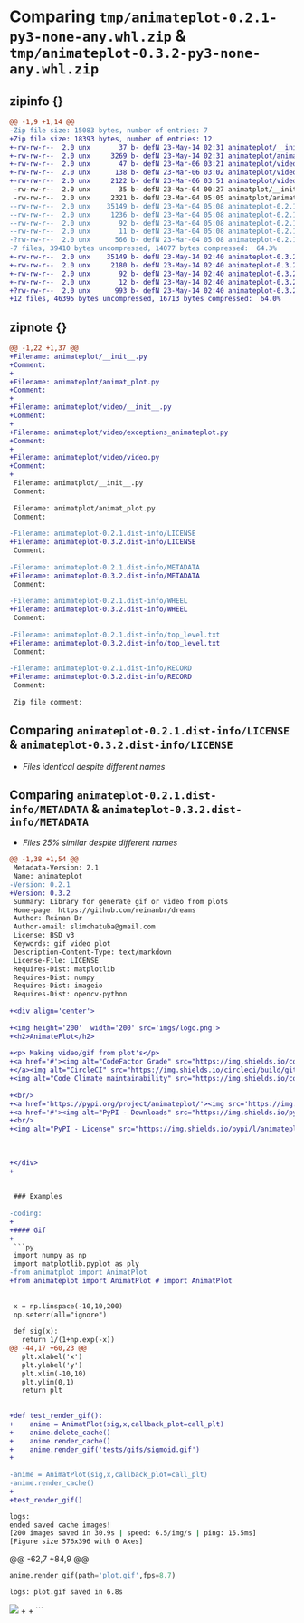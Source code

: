# Comparing `tmp/animateplot-0.2.1-py3-none-any.whl.zip` & `tmp/animateplot-0.3.2-py3-none-any.whl.zip`

## zipinfo {}

```diff
@@ -1,9 +1,14 @@
-Zip file size: 15083 bytes, number of entries: 7
+Zip file size: 18393 bytes, number of entries: 12
+-rw-rw-r--  2.0 unx       37 b- defN 23-May-14 02:31 animateplot/__init__.py
+-rw-rw-r--  2.0 unx     3269 b- defN 23-May-14 02:31 animateplot/animat_plot.py
+-rw-rw-r--  2.0 unx       47 b- defN 23-Mar-06 03:21 animateplot/video/__init__.py
+-rw-rw-r--  2.0 unx      138 b- defN 23-Mar-06 03:02 animateplot/video/exceptions_animateplot.py
+-rw-rw-r--  2.0 unx     2122 b- defN 23-Mar-06 03:51 animateplot/video/video.py
 -rw-rw-r--  2.0 unx       35 b- defN 23-Mar-04 00:27 animatplot/__init__.py
 -rw-rw-r--  2.0 unx     2321 b- defN 23-Mar-04 05:05 animatplot/animat_plot.py
--rw-rw-r--  2.0 unx    35149 b- defN 23-Mar-04 05:08 animateplot-0.2.1.dist-info/LICENSE
--rw-rw-r--  2.0 unx     1236 b- defN 23-Mar-04 05:08 animateplot-0.2.1.dist-info/METADATA
--rw-rw-r--  2.0 unx       92 b- defN 23-Mar-04 05:08 animateplot-0.2.1.dist-info/WHEEL
--rw-rw-r--  2.0 unx       11 b- defN 23-Mar-04 05:08 animateplot-0.2.1.dist-info/top_level.txt
-?rw-rw-r--  2.0 unx      566 b- defN 23-Mar-04 05:08 animateplot-0.2.1.dist-info/RECORD
-7 files, 39410 bytes uncompressed, 14077 bytes compressed:  64.3%
+-rw-rw-r--  2.0 unx    35149 b- defN 23-May-14 02:40 animateplot-0.3.2.dist-info/LICENSE
+-rw-rw-r--  2.0 unx     2180 b- defN 23-May-14 02:40 animateplot-0.3.2.dist-info/METADATA
+-rw-rw-r--  2.0 unx       92 b- defN 23-May-14 02:40 animateplot-0.3.2.dist-info/WHEEL
+-rw-rw-r--  2.0 unx       12 b- defN 23-May-14 02:40 animateplot-0.3.2.dist-info/top_level.txt
+?rw-rw-r--  2.0 unx      993 b- defN 23-May-14 02:40 animateplot-0.3.2.dist-info/RECORD
+12 files, 46395 bytes uncompressed, 16713 bytes compressed:  64.0%
```

## zipnote {}

```diff
@@ -1,22 +1,37 @@
+Filename: animateplot/__init__.py
+Comment: 
+
+Filename: animateplot/animat_plot.py
+Comment: 
+
+Filename: animateplot/video/__init__.py
+Comment: 
+
+Filename: animateplot/video/exceptions_animateplot.py
+Comment: 
+
+Filename: animateplot/video/video.py
+Comment: 
+
 Filename: animatplot/__init__.py
 Comment: 
 
 Filename: animatplot/animat_plot.py
 Comment: 
 
-Filename: animateplot-0.2.1.dist-info/LICENSE
+Filename: animateplot-0.3.2.dist-info/LICENSE
 Comment: 
 
-Filename: animateplot-0.2.1.dist-info/METADATA
+Filename: animateplot-0.3.2.dist-info/METADATA
 Comment: 
 
-Filename: animateplot-0.2.1.dist-info/WHEEL
+Filename: animateplot-0.3.2.dist-info/WHEEL
 Comment: 
 
-Filename: animateplot-0.2.1.dist-info/top_level.txt
+Filename: animateplot-0.3.2.dist-info/top_level.txt
 Comment: 
 
-Filename: animateplot-0.2.1.dist-info/RECORD
+Filename: animateplot-0.3.2.dist-info/RECORD
 Comment: 
 
 Zip file comment:
```

## Comparing `animateplot-0.2.1.dist-info/LICENSE` & `animateplot-0.3.2.dist-info/LICENSE`

 * *Files identical despite different names*

## Comparing `animateplot-0.2.1.dist-info/METADATA` & `animateplot-0.3.2.dist-info/METADATA`

 * *Files 25% similar despite different names*

```diff
@@ -1,38 +1,54 @@
 Metadata-Version: 2.1
 Name: animateplot
-Version: 0.2.1
+Version: 0.3.2
 Summary: Library for generate gif or video from plots
 Home-page: https://github.com/reinanbr/dreams
 Author: Reinan Br
 Author-email: slimchatuba@gmail.com
 License: BSD v3
 Keywords: gif video plot
 Description-Content-Type: text/markdown
 License-File: LICENSE
 Requires-Dist: matplotlib
 Requires-Dist: numpy
 Requires-Dist: imageio
 Requires-Dist: opencv-python
 
+<div align='center'>
 
+<img height='200'  width='200' src='imgs/logo.png'>
+<h2>AnimatePlot</h2>
 
+<p> Making video/gif from plot's</p>
+<a href='#'><img alt="CodeFactor Grade" src="https://img.shields.io/codefactor/grade/github/reinanbr/animatPlot?logo=codefactor">
+</a><img alt="CircleCI" src="https://img.shields.io/circleci/build/github/reinanbr/animatPlot">
+<img alt="Code Climate maintainability" src="https://img.shields.io/codeclimate/maintainability-percentage/reinanbr/animatPlot">
 
+<br/>
+<a href='https://pypi.org/project/animateplot/'><img src='https://img.shields.io/pypi/v/animateplot'></a>
+<a href='#'><img alt="PyPI - Downloads" src="https://img.shields.io/pypi/dm/animateplot"></a>
+<br/>
+<img alt="PyPI - License" src="https://img.shields.io/pypi/l/animateplot?color=orange">
 
 
 
+</div>
+
 
 
 ### Examples 
 
-coding:
+
+#### Gif 
+
 ```py
 import numpy as np
 import matplotlib.pyplot as ply
-from animatplot import AnimatPlot
+from animateplot import AnimatPlot # import AnimatPlot
 
 
 x = np.linspace(-10,10,200)
 np.seterr(all="ignore")
 
 def sig(x):
   return 1/(1+np.exp(-x))
@@ -44,17 +60,23 @@
   plt.xlabel('x')
   plt.ylabel('y')
   plt.xlim(-10,10)
   plt.ylim(0,1)
   return plt
 
 
+def test_render_gif():
+    anime = AnimatPlot(sig,x,callback_plot=call_plt)
+    anime.delete_cache()
+    anime.render_cache()
+    anime.render_gif('tests/gifs/sigmoid.gif')
+
 
-anime = AnimatPlot(sig,x,callback_plot=call_plt)
-anime.render_cache()
+
+test_render_gif()
 ```
 ```sh
 logs:
 ended saved cache images! 
 [200 images saved in 30.9s | speed: 6.5/img/s | ping: 15.5ms]
 [Figure size 576x396 with 0 Axes]
 ```
@@ -62,7 +84,9 @@
 ```py
 anime.render_gif(path='plot.gif',fps=8.7)
 ```
 ```sh
 logs: plot.gif saved in 6.8s
 ```
 <img src='https://github.com/reinanbr/animatPlot/blob/main/imgs/plot%20(9).gif?raw=true'>
+
+
```


